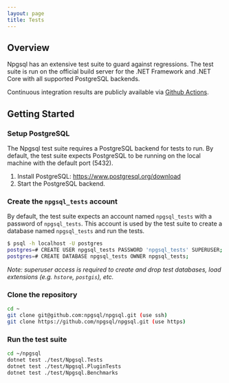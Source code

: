 ```yaml
---
layout: page
title: Tests
---
```


## Overview

Npgsql has an extensive test suite to guard against regressions. The test suite is run on the official build server for the .NET Framework and .NET Core with all supported PostgreSQL backends.

Continuous integration results are publicly available via [Github Actions](https://github.com/npgsql/npgsql/actions).

## Getting Started

### Setup PostgreSQL

The Npgsql test suite requires a PostgreSQL backend for tests to run. By default, the test suite expects PostgreSQL to be running on the local machine with the default port (5432).

1. Install PostgreSQL: <https://www.postgresql.org/download>
2. Start the PostgreSQL backend.

### Create the `npgsql_tests` account

By default, the test suite expects an account named `npgsql_tests` with a password of `npgsql_tests`. This account is used by the test suite to create a database named `npgsql_tests` and run the tests.

```bash
$ psql -h localhost -U postgres
postgres=# CREATE USER npgsql_tests PASSWORD 'npgsql_tests' SUPERUSER;
postgres=# CREATE DATABASE npgsql_tests OWNER npgsql_tests;
```

_Note: superuser access is required to create and drop test databases, load extensions (e.g. `hstore`, `postgis`), etc._

### Clone the repository

```bash
cd ~
git clone git@github.com:npgsql/npgsql.git (use ssh)
git clone https://github.com/npgsql/npgsql.git (use https)
```

### Run the test suite

```bash
cd ~/npgsql
dotnet test ./test/Npgsql.Tests
dotnet test ./test/Npgsql.PluginTests
dotnet test ./test/Npgsql.Benchmarks
```
